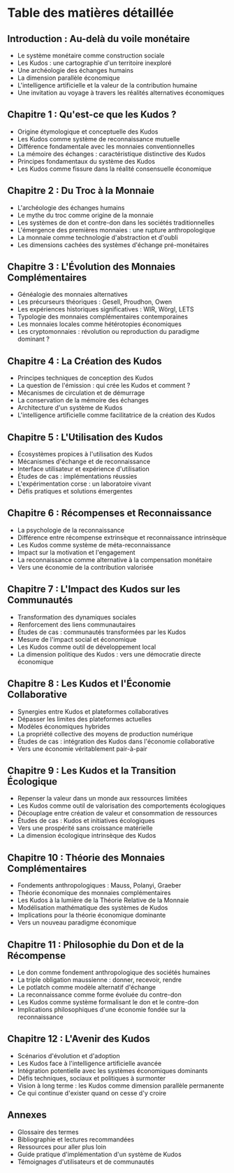 # Table des matières détaillée

## Introduction : Au-delà du voile monétaire
- Le système monétaire comme construction sociale
- Les Kudos : une cartographie d'un territoire inexploré
- Une archéologie des échanges humains
- La dimension parallèle économique
- L'intelligence artificielle et la valeur de la contribution humaine
- Une invitation au voyage à travers les réalités alternatives économiques

## Chapitre 1 : Qu'est-ce que les Kudos ?
- Origine étymologique et conceptuelle des Kudos
- Les Kudos comme système de reconnaissance mutuelle
- Différence fondamentale avec les monnaies conventionnelles
- La mémoire des échanges : caractéristique distinctive des Kudos
- Principes fondamentaux du système des Kudos
- Les Kudos comme fissure dans la réalité consensuelle économique

## Chapitre 2 : Du Troc à la Monnaie
- L'archéologie des échanges humains
- Le mythe du troc comme origine de la monnaie
- Les systèmes de don et contre-don dans les sociétés traditionnelles
- L'émergence des premières monnaies : une rupture anthropologique
- La monnaie comme technologie d'abstraction et d'oubli
- Les dimensions cachées des systèmes d'échange pré-monétaires

## Chapitre 3 : L'Évolution des Monnaies Complémentaires
- Généalogie des monnaies alternatives
- Les précurseurs théoriques : Gesell, Proudhon, Owen
- Les expériences historiques significatives : WIR, Wörgl, LETS
- Typologie des monnaies complémentaires contemporaines
- Les monnaies locales comme hétérotopies économiques
- Les cryptomonnaies : révolution ou reproduction du paradigme dominant ?

## Chapitre 4 : La Création des Kudos
- Principes techniques de conception des Kudos
- La question de l'émission : qui crée les Kudos et comment ?
- Mécanismes de circulation et de démurrage
- La conservation de la mémoire des échanges
- Architecture d'un système de Kudos
- L'intelligence artificielle comme facilitatrice de la création des Kudos

## Chapitre 5 : L'Utilisation des Kudos
- Écosystèmes propices à l'utilisation des Kudos
- Mécanismes d'échange et de reconnaissance
- Interface utilisateur et expérience d'utilisation
- Études de cas : implémentations réussies
- L'expérimentation corse : un laboratoire vivant
- Défis pratiques et solutions émergentes

## Chapitre 6 : Récompenses et Reconnaissance
- La psychologie de la reconnaissance
- Différence entre récompense extrinsèque et reconnaissance intrinsèque
- Les Kudos comme système de méta-reconnaissance
- Impact sur la motivation et l'engagement
- La reconnaissance comme alternative à la compensation monétaire
- Vers une économie de la contribution valorisée

## Chapitre 7 : L'Impact des Kudos sur les Communautés
- Transformation des dynamiques sociales
- Renforcement des liens communautaires
- Études de cas : communautés transformées par les Kudos
- Mesure de l'impact social et économique
- Les Kudos comme outil de développement local
- La dimension politique des Kudos : vers une démocratie directe économique

## Chapitre 8 : Les Kudos et l'Économie Collaborative
- Synergies entre Kudos et plateformes collaboratives
- Dépasser les limites des plateformes actuelles
- Modèles économiques hybrides
- La propriété collective des moyens de production numérique
- Études de cas : intégration des Kudos dans l'économie collaborative
- Vers une économie véritablement pair-à-pair

## Chapitre 9 : Les Kudos et la Transition Écologique
- Repenser la valeur dans un monde aux ressources limitées
- Les Kudos comme outil de valorisation des comportements écologiques
- Découplage entre création de valeur et consommation de ressources
- Études de cas : Kudos et initiatives écologiques
- Vers une prospérité sans croissance matérielle
- La dimension écologique intrinsèque des Kudos

## Chapitre 10 : Théorie des Monnaies Complémentaires
- Fondements anthropologiques : Mauss, Polanyi, Graeber
- Théorie économique des monnaies complémentaires
- Les Kudos à la lumière de la Théorie Relative de la Monnaie
- Modélisation mathématique des systèmes de Kudos
- Implications pour la théorie économique dominante
- Vers un nouveau paradigme économique

## Chapitre 11 : Philosophie du Don et de la Récompense
- Le don comme fondement anthropologique des sociétés humaines
- La triple obligation maussienne : donner, recevoir, rendre
- Le potlatch comme modèle alternatif d'échange
- La reconnaissance comme forme évoluée du contre-don
- Les Kudos comme système formalisant le don et le contre-don
- Implications philosophiques d'une économie fondée sur la reconnaissance

## Chapitre 12 : L'Avenir des Kudos
- Scénarios d'évolution et d'adoption
- Les Kudos face à l'intelligence artificielle avancée
- Intégration potentielle avec les systèmes économiques dominants
- Défis techniques, sociaux et politiques à surmonter
- Vision à long terme : les Kudos comme dimension parallèle permanente
- Ce qui continue d'exister quand on cesse d'y croire

## Annexes
- Glossaire des termes
- Bibliographie et lectures recommandées
- Ressources pour aller plus loin
- Guide pratique d'implémentation d'un système de Kudos
- Témoignages d'utilisateurs et de communautés